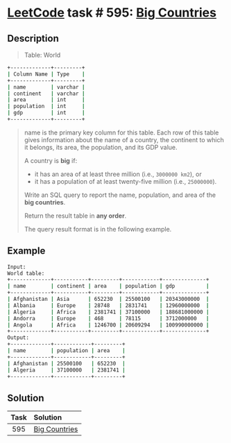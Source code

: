 # [LeetCode][leetcode] task # 595: [Big Countries][task]

Description
-----------

> Table: World
```sh
+-------------+---------+
| Column Name | Type    |
+-------------+---------+
| name        | varchar |
| continent   | varchar |
| area        | int     |
| population  | int     |
| gdp         | int     |
+-------------+---------+
```
> name is the primary key column for this table.
> Each row of this table gives information about the name of a country,
> the continent to which it belongs, its area, the population, and its GDP value.
>
> A country is **big** if:
> * it has an area of at least three million (i.e., `3000000 km2`), or
> * it has a population of at least twenty-five million (i.e., `25000000`).
> 
> Write an SQL query to report the name, population, and area of the **big countries**.
> 
> Return the result table in **any order**.
> 
> The query result format is in the following example.

Example
-------

```sh
Input: 
World table:
+-------------+-----------+---------+------------+--------------+
| name        | continent | area    | population | gdp          |
+-------------+-----------+---------+------------+--------------+
| Afghanistan | Asia      | 652230  | 25500100   | 20343000000  |
| Albania     | Europe    | 28748   | 2831741    | 12960000000  |
| Algeria     | Africa    | 2381741 | 37100000   | 188681000000 |
| Andorra     | Europe    | 468     | 78115      | 3712000000   |
| Angola      | Africa    | 1246700 | 20609294   | 100990000000 |
+-------------+-----------+---------+------------+--------------+
Output: 
+-------------+------------+---------+
| name        | population | area    |
+-------------+------------+---------+
| Afghanistan | 25500100   | 652230  |
| Algeria     | 37100000   | 2381741 |
+-------------+------------+---------+
```

Solution
--------

| Task | Solution                  |
|:----:|:--------------------------|
| 595  | [Big Countries][solution] |


[leetcode]: <http://leetcode.com/>
[task]: <https://leetcode.com/problems/big-countries/>
[solution]: <https://github.com/wellaxis/witalis-jkit/blob/main/module/tasks/src/main/java/com/witalis/jkit/tasks/core/task/leetcode/h6/p595/option/Practice.java>
